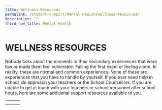 ```yaml
---
title: Wellness Resources
permalink: /student-support/Mental-Health/wellness-resources/
description: ""
third_nav_title: Mental Health
---
```

# WELLNESS RESOURCES

Nobody talks about the moments in their secondary experiences that were low or made them feel vulnerable. Failing the first exam or feeling alone. In reality, these are normal and common experiences. None of these are experiences that you have to handle by yourself. If you ever need help in school, do approach your teachers or the School Counsellors. If you are unable to get in touch with your teachers or school personnel after school hours, here are some additional support resources available to you.

|   |   |   |
|---|---|---|
|   |   |   |
|   |   |   |